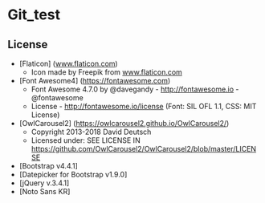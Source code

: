 # Git_test

## License
* [Flaticon] (www.flaticon.com)
  - Icon made by Freepik from www.flaticon.com
* [Font Awesome4] (https://fontawesome.com)
  - Font Awesome 4.7.0 by @davegandy - http://fontawesome.io - @fontawesome
  - License - http://fontawesome.io/license (Font: SIL OFL 1.1, CSS: MIT License)
* [OwlCarousel2] (https://owlcarousel2.github.io/OwlCarousel2/)
  - Copyright 2013-2018 David Deutsch
  - Licensed under: SEE LICENSE IN https://github.com/OwlCarousel2/OwlCarousel2/blob/master/LICENSE
* [Bootstrap v4.4.1]
* [Datepicker for Bootstrap v1.9.0]
* [jQuery v.3.4.1]
* [Noto Sans KR]
